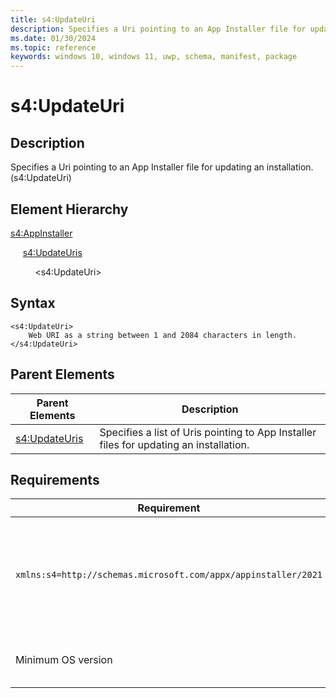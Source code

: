 ```yaml
---
title: s4:UpdateUri
description: Specifies a Uri pointing to an App Installer file for updating an installation. (s4:UpdateUri)
ms.date: 01/30/2024
ms.topic: reference
keywords: windows 10, windows 11, uwp, schema, manifest, package 
---
```


# s4:UpdateUri



## Description

Specifies a Uri pointing to an App Installer file for updating an installation. (s4:UpdateUri)

## Element Hierarchy

[s4:AppInstaller](element-s4-appinstaller.md)

&nbsp;&nbsp;&nbsp;&nbsp; [s4:UpdateUris](element-s4-updateuris.md)

&nbsp;&nbsp;&nbsp;&nbsp; &nbsp;&nbsp;&nbsp;&nbsp; &lt;s4:UpdateUri&gt;

## Syntax

```syntax
<s4:UpdateUri>
    Web URI as a string between 1 and 2084 characters in length.
</s4:UpdateUri>
```

## Parent Elements

| Parent Elements | Description |
|-----------------|-------------|
| [s4:UpdateUris](element-s4-updateuris.md) | Specifies a list of Uris pointing to App Installer files for updating an installation. |


## Requirements

| Requirement | Value |
| ---------------| -------------------------------------------------------------|
| `xmlns:s4=http://schemas.microsoft.com/appx/appinstaller/2021` | This namespace is required for features introduced in Windows version 21H2 build 22000 |
| Minimum OS version | Windows version 21H2 build 22000 |